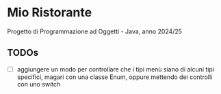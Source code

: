 # Mio Ristorante

Progetto di Programmazione ad Oggetti - Java, anno 2024/25

## TODOs

- [ ] aggiungere un modo per controllare che i tipi menù siano di alcuni tipi
      specifici, magari con una classe Enum, oppure mettendo dei controlli con
      uno switch
